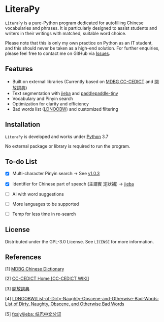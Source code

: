 # LiteraPy

``LiteraPy`` is a pure-Python program dedicated for autofilling Chinese vocabularies and phrases. It is particularly designed to assist students and writers in their writings with matched, suitable word choice.

Please note that this is only my own practice on Python as an IT student, and this should never be taken as a high-end solution.
For further enquiries, please feel free to contact me on GitHub via [Issues](https://github.com/pystander/LiteraPy/issues).



## Features

- Built on external libraries (Currently based on [MDBG CC-CEDICT](https://www.mdbg.net/chinese/dictionary?page=cedict) and [開放詞典](https://kaifangcidian.com/xiazai/))
- Text segmentation with [jieba](https://github.com/fxsjy/jieba) and [paddlepaddle-tiny](https://pypi.org/project/paddlepaddle-tiny/)
- Vocabulary and Pinyin search
- Optimization for clarity and efficiency
- Bad words list ([LDNOOBW](https://github.com/LDNOOBW/List-of-Dirty-Naughty-Obscene-and-Otherwise-Bad-Words)) and customized filtering



## Installation

``LiteraPy`` is developed and works under [Python](https://www.python.org/) 3.7

No external package or library is required to run the program.



## To-do List

- [x] Multi-character Pinyin search -> See [v1.0.3](https://github.com/pystander/LiteraPy/releases/tag/v1.0.3)
- [x] Identifier for Chinese part of speech (主謂賓 定狀補) -> [jieba](https://github.com/fxsjy/jieba)
- [ ] AI with word suggestions
- [ ] More languages to be supported
- [ ] Temp for less time in re-search 



## License

Distributed under the GPL-3.0 License. See `LICENSE` for more information.



## References

[1] [MDBG Chinese Dictionary](https://www.mdbg.net/chinese/dictionary?page=cedict)

[2] [CC-CEDICT Home [CC-CEDICT WIKI]](https://cc-cedict.org/wiki/)

[3] [開放詞典](https://kaifangcidian.com/xiazai/)

[4] [LDNOOBW/List-of-Dirty-Naughty-Obscene-and-Otherwise-Bad-Words: List of Dirty, Naughty, Obscene, and Otherwise Bad Words](https://github.com/LDNOOBW/List-of-Dirty-Naughty-Obscene-and-Otherwise-Bad-Words)

[5] [fxsjy/jieba: 结巴中文分词](https://github.com/fxsjy/jieba)

